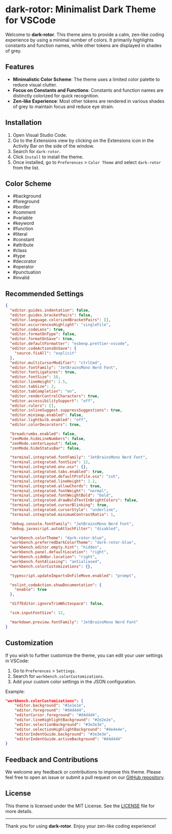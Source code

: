 # dark-rotor: Minimalist Dark Theme for VSCode

Welcome to **dark-rotor**. This theme aims to provide a calm, zen-like coding experience by using a minimal number of colors. It primarily highlights constants and function names, while other tokens are displayed in shades of grey.

## Features

- **Minimalistic Color Scheme**: The theme uses a limited color palette to reduce visual clutter.
- **Focus on Constants and Functions**: Constants and function names are distinctly colorized for quick recognition.
- **Zen-like Experience**: Most other tokens are rendered in various shades of grey to maintain focus and reduce eye strain.

## Installation

1. Open Visual Studio Code.
2. Go to the Extensions view by clicking on the Extensions icon in the Activity Bar on the side of the window.
3. Search for `dark-rotor`.
4. Click `Install` to install the theme.
5. Once installed, go to `Preferences` > `Color Theme` and select `dark-rotor` from the list.

## Color Scheme

- #background
- #foreground
- #border
- #comment
- #variable
- #keyword
- #function
- #literal
- #constant
- #attribute
- #class
- #type
- #decorator
- #operator
- #punctuation
- #invalid

## Recommended Settings

```json
{
  "editor.guides.indentation": false,
  "editor.guides.bracketPairs": false,
  "editor.language.colorizedBracketPairs": [],
  "editor.occurrencesHighlight": "singleFile",
  "editor.codeLens": true,
  "editor.formatOnType": false,
  "editor.formatOnSave": true,
  "editor.defaultFormatter": "esbenp.prettier-vscode",
  "editor.codeActionsOnSave": {
    "source.fixAll": "explicit"
  },
  "editor.multiCursorModifier": "ctrlCmd",
  "editor.fontFamily": "JetBrainsMono Nerd Font",
  "editor.fontLigatures": true,
  "editor.fontSize": 18,
  "editor.lineHeight": 1.5,
  "editor.tabSize": 2,
  "editor.tabCompletion": "on",
  "editor.renderControlCharacters": true,
  "editor.accessibilitySupport": "off",
  "editor.rulers": [],
  "editor.inlineSuggest.suppressSuggestions": true,
  "editor.minimap.enabled": false,
  "editor.lightbulb.enabled": "off",
  "editor.colorDecorators": true,

  "breadcrumbs.enabled": false,
  "zenMode.hideLineNumbers": false,
  "zenMode.centerLayout": false,
  "zenMode.hideStatusBar": false,

  "terminal.integrated.fontFamily": "JetBrainsMono Nerd Font",
  "terminal.integrated.fontSize": 12,
  "terminal.integrated.env.osx": {},
  "terminal.integrated.tabs.enabled": true,
  "terminal.integrated.defaultProfile.osx": "zsh",
  "terminal.integrated.lineHeight": 1.2,
  "terminal.integrated.allowChords": true,
  "terminal.integrated.fontWeight": "normal",
  "terminal.integrated.fontWeightBold": "bold",
  "terminal.integrated.drawBoldTextInBrightColors": false,
  "terminal.integrated.cursorBlinking": true,
  "terminal.integrated.cursorStyle": "underline",
  "terminal.integrated.minimumContrastRatio": 1,

  "debug.console.fontFamily": "JetBrainsMono Nerd Font",
  "debug.javascript.autoAttachFilter": "disabled",

  "workbench.colorTheme": "dark-rotor-blue",
  "workbench.preferredDarkColorTheme": "dark-rotor-blue",
  "workbench.editor.empty.hint": "hidden",
  "workbench.panel.defaultLocation": "right",
  "workbench.sideBar.location": "right",
  "workbench.fontAliasing": "antialiased",
  "workbench.colorCustomizations": {},

  "typescript.updateImportsOnFileMove.enabled": "prompt",

  "eslint.codeAction.showDocumentation": {
    "enable": true
  },

  "diffEditor.ignoreTrimWhitespace": false,

  "scm.inputFontSize": 12,

  "markdown.preview.fontFamily": "JetBrainsMono Nerd Font"
}
```

## Customization

If you wish to further customize the theme, you can edit your user settings in VSCode:

1. Go to `Preferences` > `Settings`.
2. Search for `workbench.colorCustomizations`.
3. Add your custom color settings in the JSON configuration.

Example:

```json
"workbench.colorCustomizations": {
    "editor.background": "#1e1e1e",
    "editor.foreground": "#d4d4d4",
    "editorCursor.foreground": "#d4d4d4",
    "editor.lineHighlightBackground": "#2e2e2e",
    "editor.selectionBackground": "#3e3e3e",
    "editor.selectionHighlightBackground": "#4e4e4e",
    "editorIndentGuide.background": "#3e3e3e",
    "editorIndentGuide.activeBackground": "#d4d4d4"
}
```

## Feedback and Contributions

We welcome any feedback or contributions to improve this theme. Please feel free to open an issue or submit a pull request on our [GitHub repository](https://github.com/rotorsoft/dark-rotor).

## License

This theme is licensed under the MIT License. See the [LICENSE](LICENSE) file for more details.

---

Thank you for using **dark-rotor**. Enjoy your zen-like coding experience!
